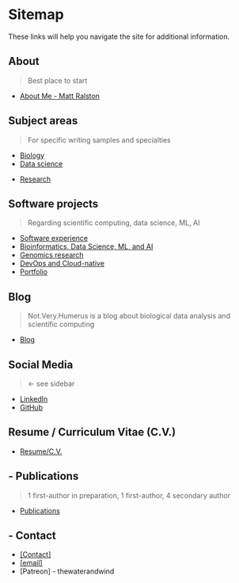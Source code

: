 

# Sitemap

These links will help you navigate the site for additional information.

## About

> Best place to start

* [About Me - Matt Ralston](/about)

## Subject areas

> For specific writing samples and specialties

* [Biology](/biosciences)
* [Data science](/data_science)
<!-- * [Cheminformatics](/cheminformatics) -->
* [Research](/research)

## Software projects 

> Regarding scientific computing, data science, ML, AI

* [Software experience](/software)
* [Bioinformatics, Data Science, ML, and AI](/data_science)
* [Genomics research](/research)
* [DevOps and Cloud-native](/cloud_native)
* [Portfolio](/portfolio)

## Blog

> Not.Very.Humerus is a blog about biological data analysis and scientific computing

* [Blog](/blog)

## Social Media 

><- see sidebar

* [LinkedIn](https://linkedin.com/in/MatthewRalston)
* [GitHub](https://github.com/MatthewRalston)

## Resume / Curriculum Vitae (C.V.)

* [Resume/C.V.](/cv)

<!-- ## Personal Statement -->

<!-- * [Personal statement](/personal_statement) -->

## - Publications

> 1 first-author in preparation, 1 first-author, 4 secondary author

* [Publications](https://scholar.google.com/citations?hl=en&pli=1&user=86Lxg-4AAAAJ)

## - Contact

* [\[Contact\]](/contact)
* [\[email\]](mailto:mralston.development@gmail.com)
* [Patreon] - thewaterandwind




